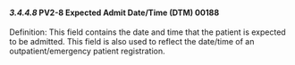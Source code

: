 #### *3.4.4.8* PV2-8 Expected Admit Date/Time (DTM) 00188

Definition: This field contains the date and time that the patient is expected to be admitted. This field is also used to reflect the date/time of an outpatient/emergency patient registration.
